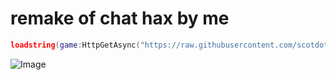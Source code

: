 # remake of chat hax by me
```lua
loadstring(game:HttpGetAsync("https://raw.githubusercontent.com/scotdotwtf/lua-projects/main/haxedchat/haxedchat.lua"))()
```
![Image](https://media.discordapp.net/attachments/922633343068155904/983485423185723442/unknown.png)
